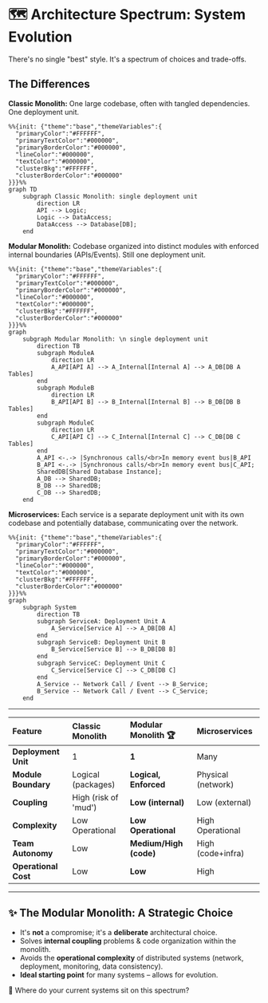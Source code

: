# 🗺️ Architecture Spectrum: System Evolution

There's no single "best" style. It's a spectrum of choices and trade-offs.


##  The Differences

**Classic Monolith:** One large codebase, often with tangled dependencies. One deployment unit.

```mermaid
%%{init: {"theme":"base","themeVariables":{
  "primaryColor":"#FFFFFF",
  "primaryTextColor":"#000000",
  "primaryBorderColor":"#000000",
  "lineColor":"#000000",
  "textColor":"#000000",
  "clusterBkg":"#FFFFFF",
  "clusterBorderColor":"#000000"
}}}%%
graph TD
    subgraph Classic Monolith: single deployment unit 
        direction LR
        API --> Logic;
        Logic --> DataAccess;
        DataAccess --> Database[DB];
    end
```

**Modular Monolith:** Codebase organized into distinct modules with enforced internal boundaries (APIs/Events). Still one deployment unit.

```mermaid
%%{init: {"theme":"base","themeVariables":{
  "primaryColor":"#FFFFFF",
  "primaryTextColor":"#000000",
  "primaryBorderColor":"#000000",
  "lineColor":"#000000",
  "textColor":"#000000",
  "clusterBkg":"#FFFFFF",
  "clusterBorderColor":"#000000"
}}}%%
graph 
    subgraph Modular Monolith: \n single deployment unit
        direction TB
        subgraph ModuleA
            direction LR
            A_API[API A] --> A_Internal[Internal A] --> A_DB[DB A Tables]
        end
        subgraph ModuleB
            direction LR
            B_API[API B] --> B_Internal[Internal B] --> B_DB[DB B Tables]
        end
        subgraph ModuleC
            direction LR
            C_API[API C] --> C_Internal[Internal C] --> C_DB[DB C Tables]
        end
        A_API <-.-> |Synchronous calls/<br>In memory event bus|B_API
        B_API <-.-> |Synchronous calls/<br>In memory event bus|C_API; 
        SharedDB[Shared Database Instance];
        A_DB --> SharedDB;
        B_DB --> SharedDB;
        C_DB --> SharedDB;
    end
```

**Microservices:** Each service is a separate deployment unit with its own codebase and potentially database, communicating over the network.

```mermaid
%%{init: {"theme":"base","themeVariables":{
  "primaryColor":"#FFFFFF",
  "primaryTextColor":"#000000",
  "primaryBorderColor":"#000000",
  "lineColor":"#000000",
  "textColor":"#000000",
  "clusterBkg":"#FFFFFF",
  "clusterBorderColor":"#000000"
}}}%%
graph 
    subgraph System
        direction TB
        subgraph ServiceA: Deployment Unit A
            A_Service[Service A] --> A_DB[DB A]
        end
        subgraph ServiceB: Deployment Unit B
            B_Service[Service B] --> B_DB[DB B]
        end
        subgraph ServiceC: Deployment Unit C
            C_Service[Service C] --> C_DB[DB C]
        end
        A_Service -- Network Call / Event --> B_Service;
        B_Service -- Network Call / Event --> C_Service;
    end
```

-----

| Feature             | Classic Monolith          | **Modular Monolith** 🏆      | Microservices              |
| :------------------ | :------------------------ | :-------------------------- | :------------------------- |
| **Deployment Unit** | 1                         | **1** | Many                       |
| **Module Boundary** | Logical (packages)        | **Logical, Enforced** | Physical (network)         |
| **Coupling** | High (risk of 'mud')    | **Low (internal)** | Low (external)             |
| **Complexity** | Low Operational           | **Low Operational** | High Operational           |
| **Team Autonomy** | Low                       | **Medium/High (code)** | High (code+infra)          |
| **Operational Cost**| Low                       | **Low** | High                       |

-----

## ✨ The Modular Monolith: A Strategic Choice

* It's **not** a compromise; it's a **deliberate** architectural choice.
* Solves **internal coupling** problems & code organization within the monolith.
* Avoids the **operational complexity** of distributed systems (network, deployment, monitoring, data consistency).
* **Ideal starting point** for many systems – allows for evolution.

🤔 Where do your current systems sit on this spectrum?
